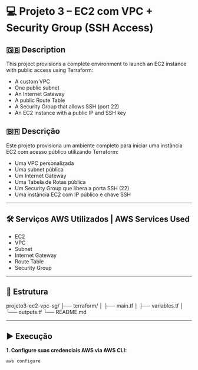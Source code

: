 # 💻 Projeto 3 – EC2 com VPC + Security Group (SSH Access)

## 🇬🇧 Description
This project provisions a complete environment to launch an EC2 instance with public access using Terraform:

- A custom VPC
- One public subnet
- An Internet Gateway
- A public Route Table
- A Security Group that allows SSH (port 22)
- An EC2 instance with a public IP and SSH key

## 🇧🇷 Descrição
Este projeto provisiona um ambiente completo para iniciar uma instância EC2 com acesso público utilizando Terraform:

- Uma VPC personalizada
- Uma subnet pública
- Um Internet Gateway
- Uma Tabela de Rotas pública
- Um Security Group que libera a porta SSH (22)
- Uma instância EC2 com IP público e chave SSH

---

## 🛠️ Serviços AWS Utilizados | AWS Services Used

- EC2
- VPC
- Subnet
- Internet Gateway
- Route Table
- Security Group

---

## 📂 Estrutura

projeto3-ec2-vpc-sg/ ├── terraform/ │ ├── main.tf │ ├── variables.tf │ └── outputs.tf └── README.md

---

## ▶️ Execução

**1. Configure suas credenciais AWS via AWS CLI:**
```bash
aws configure
